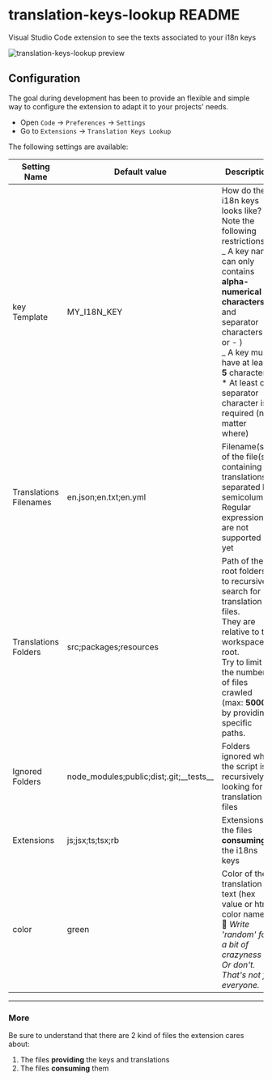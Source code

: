 # translation-keys-lookup README

Visual Studio Code extension to see the texts associated to your i18n keys  
  

![translation-keys-lookup preview](https://i.imgur.com/Adm2loZ.png)

## Configuration

The goal during development has been to provide an flexible and simple way to configure the extension to adapt it to your projects' needs.

  - Open `Code` -> `Preferences` -> `Settings`
  - Go to `Extensions` -> `Translation Keys Lookup`

The following settings are available:

| Setting Name | Default value | Description|
| ---------------------- | ------------------------------------------- | ----- |
| key Template           | MY_I18N_KEY                                 | How do the i18n keys looks like? <br/>Note the following restrictions: <br/>_ A key name can only contains **alpha-numerical characters** and separator characters ( \_ or - ) <br/>_ A key must have at least **5** characters <br/>\* At least one separator character is required (no matter where) |
| Translations Filenames | en.json;en.txt;en.yml                       | Filename(s) of the file(s) containing translations, separated by semicolumns. <br/>Regular expressions are not supported yet                                                                                                                                                                           |
| Translations Folders   | src;packages;resources                      | Path of the root folders to recursively search for translation files.<br/>They are relative to the workspace root.<br/>Try to limit the number of files crawled (max: **5000**) by providing specific paths.                                                                                           |
| Ignored Folders        | node_modules;public;dist;.git;\_\_tests\_\_ | Folders ignored when the script is recursively looking for translation files                                                                                                                                                                                                                           |
| Extensions             | js;jsx;ts;tsx;rb                            | Extensions of the files **consuming** the i18ns keys                                                                                                                                                                                                                                                   |
| color                  | green | Color of the translation text (hex value or html color name)  <br/>🤪  _Write 'random' for a bit of crazyness . Or don't. That's not for everyone._|                                                                                                                                                             |

---

### More

Be sure to understand that there are 2 kind of files the extension cares about:

1. The files **providing** the keys and translations
2. The files **consuming** them

